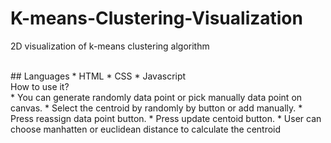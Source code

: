 # K-means-Clustering-Visualization

2D visualization of k-means clustering algorithm

<br/>
## Languages 
* HTML
* CSS
* Javascript

<br/>
How to use it? 
<br/>
* You can generate randomly data point or pick manually data point on canvas.
* Select the centroid by randomly by button or add manually.
* Press reassign data point button.
* Press update centoid button.
* User can choose manhatten or euclidean distance to calculate the centroid
<br/>




